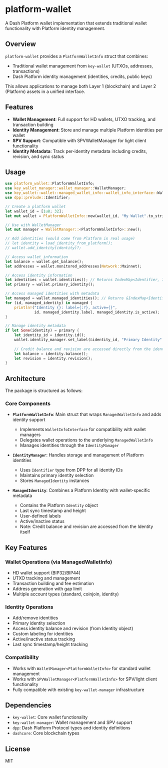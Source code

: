 # platform-wallet

A Dash Platform wallet implementation that extends traditional wallet functionality with Platform identity management.

## Overview

`platform-wallet` provides a `PlatformWalletInfo` struct that combines:
- Traditional wallet management from `key-wallet` (UTXOs, addresses, transactions)
- Dash Platform identity management (identities, credits, public keys)

This allows applications to manage both Layer 1 (blockchain) and Layer 2 (Platform) assets in a unified interface.

## Features

- **Wallet Management**: Full support for HD wallets, UTXO tracking, and transaction building
- **Identity Management**: Store and manage multiple Platform identities per wallet
- **SPV Support**: Compatible with SPVWalletManager for light client functionality
- **Identity Metadata**: Track per-identity metadata including credits, revision, and sync status

## Usage

```rust
use platform_wallet::PlatformWalletInfo;
use key_wallet_manager::wallet_manager::WalletManager;
use key_wallet::wallet::managed_wallet_info::wallet_info_interface::WalletInfoInterface;
use dpp::prelude::Identifier;

// Create a platform wallet
let wallet_id = [1u8; 32];
let mut wallet = PlatformWalletInfo::new(wallet_id, "My Wallet".to_string());

// Use with WalletManager
let mut manager = WalletManager::<PlatformWalletInfo>::new();

// Add identities (would come from Platform in real usage)
// let identity = load_identity_from_platform();
// wallet.add_identity(identity)?;

// Access wallet information
let balance = wallet.get_balance();
let addresses = wallet.monitored_addresses(Network::Mainnet);

// Access identity information
let identities = wallet.identities(); // Returns IndexMap<Identifier, Identity>
let primary = wallet.primary_identity();

// Access managed identities with metadata
let managed = wallet.managed_identities(); // Returns &IndexMap<Identifier, ManagedIdentity>
for (id, managed_identity) in managed {
    println!("Identity {}: label={:?}, active={}", 
             id, managed_identity.label, managed_identity.is_active);
}

// Manage identity metadata
if let Some(identity) = primary {
    let identity_id = identity.id();
    wallet.identity_manager.set_label(&identity_id, "Primary Identity".to_string())?;
    
    // Credit balance and revision are accessed directly from the identity
    let balance = identity.balance();
    let revision = identity.revision();
}
```

## Architecture

The package is structured as follows:

### Core Components

- **`PlatformWalletInfo`**: Main struct that wraps `ManagedWalletInfo` and adds identity support
  - Implements `WalletInfoInterface` for compatibility with wallet managers
  - Delegates wallet operations to the underlying `ManagedWalletInfo`
  - Manages identities through the `IdentityManager`

- **`IdentityManager`**: Handles storage and management of Platform identities
  - Uses `Identifier` type from DPP for all identity IDs
  - Maintains primary identity selection
  - Stores `ManagedIdentity` instances

- **`ManagedIdentity`**: Combines a Platform Identity with wallet-specific metadata
  - Contains the Platform `Identity` object
  - Last sync timestamp and height
  - User-defined labels
  - Active/inactive status
  - Note: Credit balance and revision are accessed from the Identity itself

## Key Features

### Wallet Operations (via ManagedWalletInfo)
- HD wallet support (BIP32/BIP44)
- UTXO tracking and management
- Transaction building and fee estimation
- Address generation with gap limit
- Multiple account types (standard, coinjoin, identity)

### Identity Operations
- Add/remove identities
- Primary identity selection
- Access identity balance and revision (from Identity object)
- Custom labeling for identities
- Active/inactive status tracking
- Last sync timestamp/height tracking

### Compatibility
- Works with `WalletManager<PlatformWalletInfo>` for standard wallet management
- Works with `SPVWalletManager<PlatformWalletInfo>` for SPV/light client functionality
- Fully compatible with existing `key-wallet-manager` infrastructure

## Dependencies

- `key-wallet`: Core wallet functionality
- `key-wallet-manager`: Wallet management and SPV support
- `dpp`: Dash Platform Protocol types and identity definitions
- `dashcore`: Core blockchain types

## License

MIT
